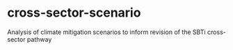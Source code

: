 # cross-sector-scenario
Analysis of climate mitigation scenarios to inform revision of the SBTi cross-sector pathway
